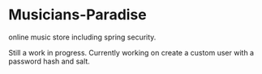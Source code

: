# Musicians-Paradise
online music store including spring security.

Still a work in progress. Currently working on create a custom user with a password hash and salt.
